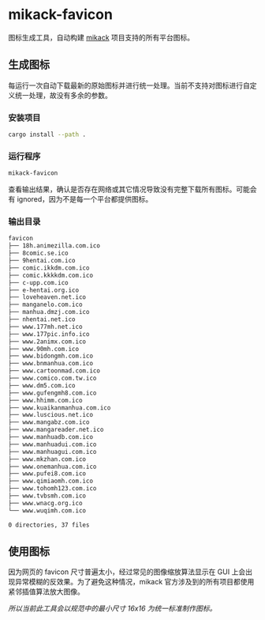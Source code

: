 # mikack-favicon

图标生成工具，自动构建 [mikack](https://github.com/Hentioe/mikack) 项目支持的所有平台图标。

## 生成图标

每运行一次自动下载最新的原始图标并进行统一处理。当前不支持对图标进行自定义统一处理，故没有多余的参数。

### 安装项目

```bash
cargo install --path .
```

### 运行程序

```bash
mikack-favicon
```

查看输出结果，确认是否存在网络或其它情况导致没有完整下载所有图标。可能会有 ignored，因为不是每一个平台都提供图标。

### 输出目录

```bash
favicon
├── 18h.animezilla.com.ico
├── 8comic.se.ico
├── 9hentai.com.ico
├── comic.ikkdm.com.ico
├── comic.kkkkdm.com.ico
├── c-upp.com.ico
├── e-hentai.org.ico
├── loveheaven.net.ico
├── manganelo.com.ico
├── manhua.dmzj.com.ico
├── nhentai.net.ico
├── www.177mh.net.ico
├── www.177pic.info.ico
├── www.2animx.com.ico
├── www.90mh.com.ico
├── www.bidongmh.com.ico
├── www.bnmanhua.com.ico
├── www.cartoonmad.com.ico
├── www.comico.com.tw.ico
├── www.dm5.com.ico
├── www.gufengmh8.com.ico
├── www.hhimm.com.ico
├── www.kuaikanmanhua.com.ico
├── www.luscious.net.ico
├── www.mangabz.com.ico
├── www.mangareader.net.ico
├── www.manhuadb.com.ico
├── www.manhuadui.com.ico
├── www.manhuagui.com.ico
├── www.mkzhan.com.ico
├── www.onemanhua.com.ico
├── www.pufei8.com.ico
├── www.qimiaomh.com.ico
├── www.tohomh123.com.ico
├── www.tvbsmh.com.ico
├── www.wnacg.org.ico
└── www.wuqimh.com.ico

0 directories, 37 files
```

## 使用图标

因为网页的 favicon 尺寸普遍太小，经过常见的图像缩放算法显示在 GUI 上会出现异常模糊的反效果。为了避免这种情况，mikack 官方涉及到的所有项目都使用紧邻插值算法放大图像。

_所以当前此工具会以规范中的最小尺寸 16x16 为统一标准制作图标。_
